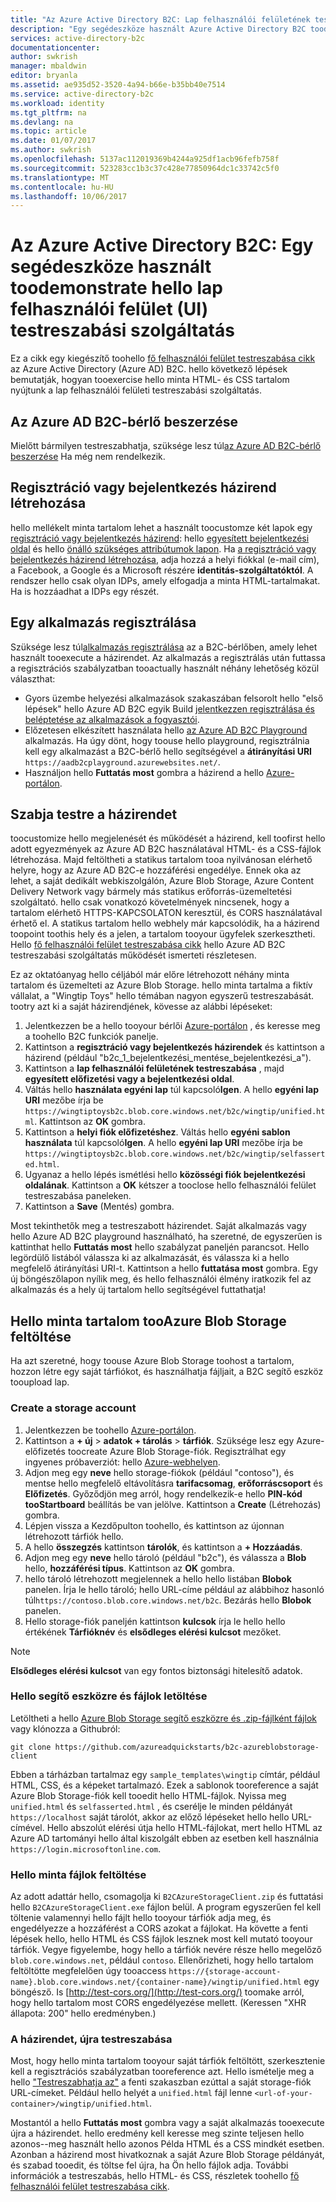 ```yaml
---
title: "Az Azure Active Directory B2C: Lap felhasználói felületének testreszabása segédeszköze |} Microsoft Docs"
description: "Egy segédeszköze használt Azure Active Directory B2C toodemonstrate hello lap felhasználói felületi testreszabási szolgáltatás"
services: active-directory-b2c
documentationcenter: 
author: swkrish
manager: mbaldwin
editor: bryanla
ms.assetid: ae935d52-3520-4a94-b66e-b35bb40e7514
ms.service: active-directory-b2c
ms.workload: identity
ms.tgt_pltfrm: na
ms.devlang: na
ms.topic: article
ms.date: 01/07/2017
ms.author: swkrish
ms.openlocfilehash: 5137ac112019369b4244a925df1acb96fefb758f
ms.sourcegitcommit: 523283cc1b3c37c428e77850964dc1c33742c5f0
ms.translationtype: MT
ms.contentlocale: hu-HU
ms.lasthandoff: 10/06/2017
---
```

# <a name="azure-active-directory-b2c-a-helper-tool-used-toodemonstrate-hello-page-user-interface-ui-customization-feature"></a>Az Azure Active Directory B2C: Egy segédeszköze használt toodemonstrate hello lap felhasználói felület (UI) testreszabási szolgáltatás
Ez a cikk egy kiegészítő toohello [fő felhasználói felület testreszabása cikk](active-directory-b2c-reference-ui-customization.md) az Azure Active Directory (Azure AD) B2C. hello következő lépések bemutatják, hogyan tooexercise hello minta HTML- és CSS tartalom nyújtunk a lap felhasználói felületi testreszabási szolgáltatás.

## <a name="get-an-azure-ad-b2c-tenant"></a>Az Azure AD B2C-bérlő beszerzése
Mielőtt bármilyen testreszabhatja, szüksége lesz túl[az Azure AD B2C-bérlő beszerzése](active-directory-b2c-get-started.md) Ha még nem rendelkezik.

## <a name="create-a-sign-up-or-sign-in-policy"></a>Regisztráció vagy bejelentkezés házirend létrehozása
hello mellékelt minta tartalom lehet a használt toocustomze két lapok egy [regisztráció vagy bejelentkezés házirend](active-directory-b2c-reference-policies.md): hello [egyesített bejelentkezési oldal](active-directory-b2c-reference-ui-customization.md) és hello [önálló szükséges attribútumok lapon](active-directory-b2c-reference-ui-customization.md). Ha [a regisztráció vagy bejelentkezés házirend létrehozása](active-directory-b2c-reference-policies.md#create-a-sign-up-or-sign-in-policy), adja hozzá a helyi fiókkal (e-mail cím), a Facebook, a Google és a Microsoft részére **identitás-szolgáltatóktól**. A rendszer hello csak olyan IDPs, amely elfogadja a minta HTML-tartalmakat.  Ha is hozzáadhat a IDPs egy részét.

## <a name="register-an-application"></a>Egy alkalmazás regisztrálása
Szüksége lesz túl[alkalmazás regisztrálása](active-directory-b2c-app-registration.md) az a B2C-bérlőben, amely lehet használt tooexecute a házirendet. Az alkalmazás a regisztrálás után futtassa a regisztrációs szabályzatban tooactually használt néhány lehetőség közül választhat:

* Gyors üzembe helyezési alkalmazások szakaszában felsorolt hello "első lépések" hello Azure AD B2C egyik Build [jelentkezzen regisztrálása és beléptetése az alkalmazások a fogyasztói](active-directory-b2c-overview.md#get-started).
* Előzetesen elkészített használata hello [az Azure AD B2C Playground](https://aadb2cplayground.azurewebsites.net) alkalmazás. Ha úgy dönt, hogy toouse hello playground, regisztrálnia kell egy alkalmazást a B2C-bérlő hello segítségével a **átirányítási URI** `https://aadb2cplayground.azurewebsites.net/`.
* Használjon hello **Futtatás most** gombra a házirend a hello [Azure-portálon](https://portal.azure.com/).

## <a name="customize-your-policy"></a>Szabja testre a házirendet
toocustomize hello megjelenését és működését a házirend, kell toofirst hello adott egyezmények az Azure AD B2C használatával HTML- és a CSS-fájlok létrehozása. Majd feltöltheti a statikus tartalom tooa nyilvánosan elérhető helyre, hogy az Azure AD B2C-e hozzáférési engedélye. Ennek oka az lehet, a saját dedikált webkiszolgálón, Azure Blob Storage, Azure Content Delivery Network vagy bármely más statikus erőforrás-üzemeltetési szolgáltató. hello csak vonatkozó követelmények nincsenek, hogy a tartalom elérhető HTTPS-KAPCSOLATON keresztül, és CORS használatával érhető el. A statikus tartalom hello webhely már kapcsolódik, ha a házirend toopoint toothis hely és a jelen, a tartalom tooyour ügyfelek szerkesztheti. Hello [fő felhasználói felület testreszabása cikk](active-directory-b2c-reference-ui-customization.md) hello Azure AD B2C testreszabási szolgáltatás működését ismerteti részletesen.

Ez az oktatóanyag hello céljából már előre létrehozott néhány minta tartalom és üzemelteti az Azure Blob Storage. hello minta tartalma a fiktív vállalat, a "Wingtip Toys" hello témában nagyon egyszerű testreszabását. tootry azt ki a saját házirendjének, kövesse az alábbi lépéseket:

1. Jelentkezzen be a hello tooyour bérlői [Azure-portálon](https://portal.azure.com/) , és keresse meg a toohello B2C funkciók panelje.
2. Kattintson a **regisztráció vagy bejelentkezés házirendek** és kattintson a házirend (például "b2c\_1\_bejelentkezési\_mentése\_bejelentkezési\_a").
3. Kattintson a **lap felhasználói felületének testreszabása** , majd **egyesített előfizetési vagy a bejelentkezési oldal**.
4. Váltás hello **használata egyéni lap** túl kapcsoló**Igen**. A hello **egyéni lap URI** mezőbe írja be `https://wingtiptoysb2c.blob.core.windows.net/b2c/wingtip/unified.html`. Kattintson az **OK** gombra.
5. Kattintson a **helyi fiók előfizetéshez**. Váltás hello **egyéni sablon használata** túl kapcsoló**Igen**. A hello **egyéni lap URI** mezőbe írja be `https://wingtiptoysb2c.blob.core.windows.net/b2c/wingtip/selfasserted.html`.
6. Ugyanaz a hello lépés ismétlési hello **közösségi fiók bejelentkezési oldalának**.
   Kattintson a **OK** kétszer a tooclose hello felhasználói felület testreszabása paneleken.
7. Kattintson a **Save** (Mentés) gombra.

Most tekinthetők meg a testreszabott házirendet. Saját alkalmazás vagy hello Azure AD B2C playground használható, ha szeretné, de egyszerűen is kattinthat hello **Futtatás most** hello szabályzat paneljén parancsot. Hello legördülő listából válassza ki az alkalmazását, és válassza ki a hello megfelelő átirányítási URI-t. Kattintson a hello **futtatása most** gombra. Egy új böngészőlapon nyílik meg, és hello felhasználói élmény iratkozik fel az alkalmazás és a hely új tartalom hello segítségével futtathatja!

## <a name="upload-hello-sample-content-tooazure-blob-storage"></a>Hello minta tartalom tooAzure Blob Storage feltöltése
Ha azt szeretné, hogy toouse Azure Blob Storage toohost a tartalom, hozzon létre egy saját tárfiókot, és használhatja fájljait, a B2C segítő eszköz tooupload lap.

### <a name="create-a-storage-account"></a>Create a storage account
1. Jelentkezzen be toohello [Azure-portálon](https://portal.azure.com/).
2. Kattintson a **+ új** > **adatok + tárolás** > **tárfiók**. Szüksége lesz egy Azure-előfizetés toocreate Azure Blob Storage-fiók. Regisztrálhat egy ingyenes próbaverziót: hello [Azure-webhelyen](https://azure.microsoft.com/pricing/free-trial/).
3. Adjon meg egy **neve** hello storage-fiókok (például "contoso"), és mentse hello megfelelő eltávolításra **tarifacsomag**, **erőforráscsoport** és  **Előfizetés**. Győződjön meg arról, hogy rendelkezik-e hello **PIN-kód tooStartboard** beállítás be van jelölve. Kattintson a **Create** (Létrehozás) gombra.
4. Lépjen vissza a Kezdőpulton toohello, és kattintson az újonnan létrehozott tárfiók hello.
5. A hello **összegzés** kattintson **tárolók**, és kattintson a **+ Hozzáadás**.
6. Adjon meg egy **neve** hello tároló (például "b2c"), és válassza a **Blob** hello, **hozzáférési típus**. Kattintson az **OK** gombra.
7. hello tároló létrehozott megjelennek a hello hello listában **Blobok** panelen. Írja le hello tároló; hello URL-címe például az alábbihoz hasonló túl`https://contoso.blob.core.windows.net/b2c`. Bezárás hello **Blobok** panelen.
8. Hello storage-fiók paneljén kattintson **kulcsok** írja le hello hello értékének **Tárfióknév** és **elsődleges elérési kulcsot** mezőket.

> [!NOTE]
> **Elsődleges elérési kulcsot** van egy fontos biztonsági hitelesítő adatok.
> 
> 

### <a name="download-hello-helper-tool-and-sample-files"></a>Hello segítő eszközre és fájlok letöltése
Letöltheti a hello [Azure Blob Storage segítő eszközre és .zip-fájlként fájlok](https://github.com/azureadquickstarts/b2c-azureblobstorage-client/archive/master.zip) vagy klónozza a Githubról:

```
git clone https://github.com/azureadquickstarts/b2c-azureblobstorage-client
```

Ebben a tárházban tartalmaz egy `sample_templates\wingtip` címtár, például HTML, CSS, és a képeket tartalmazó. Ezek a sablonok tooreference a saját Azure Blob Storage-fiók kell tooedit hello HTML-fájlok. Nyissa meg `unified.html` és `selfasserted.html` , és cserélje le minden példányát `https://localhost` saját tárolót, akkor az előző lépéseket hello hello URL-címével. Hello abszolút elérési útja hello HTML-fájlokat, mert hello HTML az Azure AD tartományi hello által kiszolgált ebben az esetben kell használnia `https://login.microsoftonline.com`.

### <a name="upload-hello-sample-files"></a>Hello minta fájlok feltöltése
Az adott adattár hello, csomagolja ki `B2CAzureStorageClient.zip` és futtatási hello `B2CAzureStorageClient.exe` fájlon belül. A program egyszerűen fel kell töltenie valamennyi hello fájlt hello tooyour tárfiók adja meg, és engedélyezze a hozzáférést a CORS azokat a fájlokat. Ha követte a fenti lépések hello, hello HTML és CSS fájlok lesznek most kell mutató tooyour tárfiók. Vegye figyelembe, hogy hello a tárfiók nevére része hello megelőző `blob.core.windows.net`, például `contoso`. Ellenőrizheti, hogy hello tartalom feltöltötte megfelelően úgy tooaccess `https://{storage-account-name}.blob.core.windows.net/{container-name}/wingtip/unified.html` egy böngésző. Is [http://test-cors.org/](http://test-cors.org/) toomake arról, hogy hello tartalom most CORS engedélyezése mellett. (Keressen "XHR állapota: 200" hello eredményben.)

### <a name="customize-your-policy-again"></a>A házirendet, újra testreszabása
Most, hogy hello minta tartalom tooyour saját tárfiók feltöltött, szerkesztenie kell a regisztrációs szabályzatban tooreference azt. Hello ismételje meg a hello ["Testreszabhatja az"](#customize-your-policy) a fenti szakaszban ezúttal a saját storage-fiók URL-címeket. Például hello helyét a `unified.html` fájl lenne `<url-of-your-container>/wingtip/unified.html`.

Mostantól a hello **Futtatás most** gombra vagy a saját alkalmazás tooexecute újra a házirendet. hello eredmény kell keresse meg szinte teljesen hello azonos--meg használt hello azonos Példa HTML és a CSS mindkét esetben. Azonban a házirend most hivatkoznak a saját Azure Blob Storage példányát, és szabad tooedit, és töltse fel újra, ha Ön hello fájlok adja. További információk a testreszabás, hello HTML- és CSS, részletek toohello [fő felhasználói felület testreszabása cikk](active-directory-b2c-reference-ui-customization.md).

